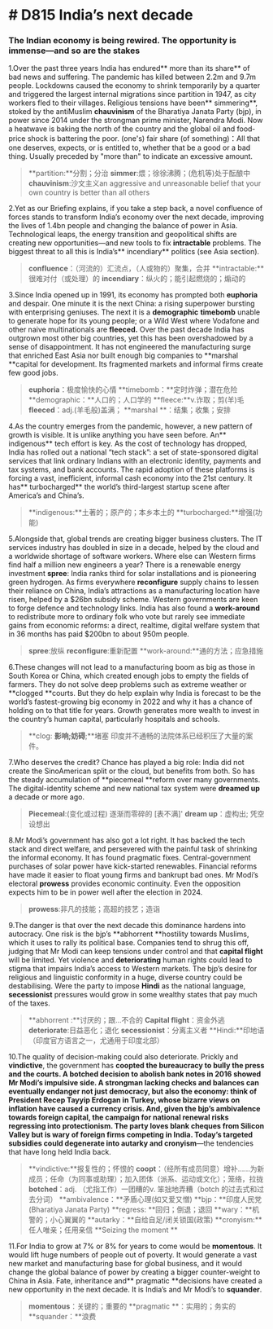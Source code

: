 # # D815 India’s next decade
### **The Indian economy is being rewired. The opportunity is immense—and so are the stakes**
1.Over the past three years India has endured** more than its share** of bad news and suffering. The pandemic has killed between 2.2m and 9.7m people. Lockdowns caused the economy to shrink temporarily by a quarter and triggered the largest internal migrations since partition in 1947, as city workers fled to their villages. Religious tensions have been** simmering**, stoked by the anti­Muslim **chauvinism** of the Bharatiya Janata Party (bjp), in power since 2014 under the strongman prime minister, Narendra Modi. Now a heatwave is baking the north of the country and the global oil­ and food­price shock is battering the poor.
(one's) fair share (of something)：All that one deserves, expects, or is entitled to, whether that be a good or a bad thing. Usually preceded by "more than" to indicate an excessive amount.

> **partition:**分割；分治
> **simmer**:煨；徐徐沸腾；(危机等)处于酝酿中
> **chauvinism**:沙文主义an aggressive and unreasonable belief that your own country is better than all others

2.Yet as our Briefing explains, if you take a step back, a novel confluence of forces stands to transform India’s economy over the next decade, improving the lives of 1.4bn people and changing the balance of power in Asia. Technological leaps, the energy transition and geopolitical shifts are creating new opportunities—and new tools to fix **intractable** problems. The biggest threat to all this is India’s** incendiary** politics (see Asia section).

> **confluence**：（河流的）汇流点，（人或物的）聚集，合并
> **intractable:**很难对付（或处理）的
> **incendiary**：纵火的；能引起燃烧的；煽动的

3.Since India opened up in 1991, its economy has prompted both **euphoria** and despair. One minute it is the next China: a rising superpower bursting with enterprising geniuses. The next it is a **demographic** **time­bomb** unable to generate hope for its young people; or a Wild West where Vodafone and other naive multinationals are **fleeced.** Over the past decade India has outgrown most other big countries, yet this has been overshadowed by a sense of disappointment. It has not engineered the manufacturing surge that enriched East Asia nor built enough big companies to **marshal **capital for development. Its fragmented markets and informal firms create few good jobs.

> **euphoria**：极度愉快的心情
> **time­bomb：**定时炸弹；潜在危险
> **demographic：**人口的；人口学的
> **fleece:**v.诈取；剪(羊)毛
> **fleeced**：adj.(羊毛般)盖满；
> **marshal **：结集；收集；安排

4.As the country emerges from the pandemic, however, a new pattern of growth is visible. It is unlike anything you have seen before. An** indigenous** tech effort is key. As the cost of technology has dropped, India has rolled out a national “tech stack”: a set of state-­sponsored digital services that link ordinary Indians with an electronic identity, payments and tax systems, and bank accounts. The rapid adoption of these platforms is forcing a vast, inefficient, informal cash economy into the 21st century. It has** turbocharged** the world’s third-­largest startup scene after America’s and China’s.

> **indigenous:**土著的；原产的；本乡本土的
> **turbocharged:**增强(功能)

5.Alongside that, global trends are creating bigger business clusters. The IT services industry has doubled in size in a decade, helped by the cloud and a worldwide shortage of software workers. Where else can Western firms find half a million new engineers a year? There is a renewable energy investment **spree**: India ranks third for solar installations and is pioneering green hydrogen. As firms everywhere **reconfigure** supply chains to lessen their reliance on China, India’s attractions as a manufacturing location have risen, helped by a $26bn subsidy scheme. Western governments are keen to forge defence and technology links. India has also found a **work-around** to redistribute more to ordinary folk who vote but rarely see immediate gains from economic reforms: a direct, real­time, digital welfare system that in 36 months has paid $200bn to about 950m people.

> **spree**:放纵
> **reconfigure**:重新配置
> **work-around:**通的方法；应急措施

6.These changes will not lead to a manufacturing boom as big as those in South Korea or China, which created enough jobs to empty the fields of farmers. They do not solve deep problems such as extreme weather or **clogged **courts. But they do help explain why India is forecast to be the world’s fastest-­growing big economy in 2022 and why it has a chance of holding on to that title for years. Growth generates more wealth to invest in the country’s human capital, particularly hospitals and schools.

> **clog: **影响;妨碍**;**堵塞
> 印度并不通畅的法院体系已经积压了大量的案件。

7.Who deserves the credit? Chance has played a big role: India did not create the Sino­American split or the cloud, but benefits from both. So has the steady accumulation of **piecemeal **reform over many governments. The digital­-identity scheme and new national tax system were **dreamed up** a decade or more ago.

> **Piecemeal**:(变化或过程) 逐渐而零碎的 [表不满]'
> **dream up**：虚构出; 凭空设想出

8.Mr Modi’s government has also got a lot right. It has backed the tech stack and direct welfare, and persevered with the painful task of shrinking the informal economy. It has found pragmatic fixes. Central­-government purchases of solar power have kick­-started renewables. Financial reforms have made it easier to float young firms and bankrupt bad ones. Mr Modi’s electoral **prowess** provides economic continuity. Even the opposition expects him to be in power well after the election in 2024.

> **prowess**:非凡的技能；高超的技艺；造诣

9.The danger is that over the next decade this dominance hardens into autocracy. One risk is the bjp’s **abhorrent **hostility towards Muslims, which it uses to rally its political base. Companies tend to shrug this off, judging that Mr Modi can keep tensions under control and that **capital flight** will be limited. Yet violence and **deteriorating** human rights could lead to stigma that impairs India’s access to Western markets. The bjp’s desire for religious and linguistic conformity in a huge, diverse country could be destabilising. Were the party to impose **Hindi** as the national language, **secessionist** pressures would grow in some wealthy states that pay much of the taxes.

> **abhorrent :**讨厌的；跟…不合的
> **Capital flight**：资金外逃
> **deteriorate**:日益恶化；退化
> **secessionist**：分离主义者
> **Hindi:**印地语（印度官方语言之一，尤通用于印度北部）

10.The quality of decision-­making could also deteriorate. Prickly and **vindictive**, the government has **co­opted **the bureaucracy to bully the press and the courts. A **botched **decision to abolish bank notes in 2016 showed Mr Modi’s impulsive side. A strongman lacking checks and balances can eventually endanger not just democracy, but also the economy: think of President Recep Tayyip Erdogan in Turkey, whose bizarre views on inflation have caused a currency crisis. And, given the **bjp**’s **ambivalence** towards foreign capital, the campaign for national renewal risks **regressing** into protectionism. The party loves blank cheques from Silicon Valley but is** wary** of foreign firms competing in India. Today’s targeted subsidies could degenerate into **autarky** and** cronyism**—the tendencies that have long held India back.

> **vindictive:**报复性的；怀恨的
> **coopt**：（经所有成员同意）增补……为新成员；任命（为同事或助理）；加入团体（派系、运动或文化）；笼络，拉拢
> **botched**：adj. （尤指工作）一团糟的v. 笨拙地弄糟（botch 的过去式和过去分词）
> **ambivalence：**矛盾心理(如又爱又憎)
> **bjp：**印度人民党(Bharatiya Janata Party)
> **regress: **回归；倒退；退回
> **wary：**机警的；小心翼翼的
> **autarky：**自给自足/闭关锁国(政策)
> **cronyism:**任人唯亲；任用亲信
> **Seizing the moment **

11.For India to grow at 7% or 8% for years to come would be **momentous**. It would lift huge numbers of people out of poverty. It would generate a vast new market and manufacturing base for global business, and it would change the global balance of power by creating a bigger counter-weight to China in Asia. Fate, inheritance and** pragmatic **decisions have created a new opportunity in the next decade. It is India’s and Mr Modi’s to **squander**.

> **momentous**：关键的；重要的
> **pragmatic **：实用的；务实的
> **squander：**浪费

